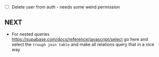 -   [ ] Delete user from auth - needs some weird permission

## NEXT

-   For nested queries https://supabase.com/docs/reference/javascript/select go here and select the `trough join table` and make all relations query that in a nice way
